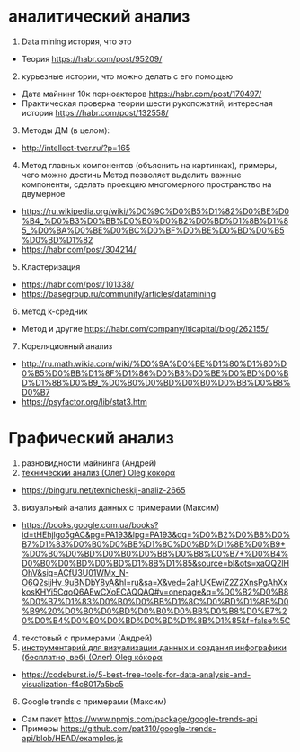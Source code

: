 # аналитический анализ
1. Data mining история, что это
  * Теория https://habr.com/post/95209/
2. курьезные истории, что можно делать с его помощью
  * Дата майнинг 10к порноактеров https://habr.com/post/170497/
  * Практическая проверка теории шести рукопожатий, интересная история https://habr.com/post/132558/
3. Методы ДМ (в целом):
  * http://intellect-tver.ru/?p=165
 4. Метод главных компонентов (объяснить на картинках), примеры, чего можно достичь
   Метод позволяет выделить важные компоненты, сделать проекцию многомерного пространство на двумерное
  * https://ru.wikipedia.org/wiki/%D0%9C%D0%B5%D1%82%D0%BE%D0%B4_%D0%B3%D0%BB%D0%B0%D0%B2%D0%BD%D1%8B%D1%85_%D0%BA%D0%BE%D0%BC%D0%BF%D0%BE%D0%BD%D0%B5%D0%BD%D1%82
  * https://habr.com/post/304214/
 5. Кластеризация
  * https://habr.com/post/101338/
  * https://basegroup.ru/community/articles/datamining
 6. метод k-средних
  * Метод и другие https://habr.com/company/iticapital/blog/262155/
 7. Кореляционный анализ
  * http://ru.math.wikia.com/wiki/%D0%9A%D0%BE%D1%80%D1%80%D0%B5%D0%BB%D1%8F%D1%86%D0%B8%D0%BE%D0%BD%D0%BD%D1%8B%D0%B9_%D0%B0%D0%BD%D0%B0%D0%BB%D0%B8%D0%B7
  * https://psyfactor.org/lib/stat3.htm

# Графический анализ 
1. разновидности майнинга (Андрей)
2. [технический анализ (Олег)  Oleg κόκορα](/TechAnal.md)
  * https://binguru.net/texnicheskij-analiz-2665
3. визуальный анализ данных с примерами (Максим)
  * https://books.google.com.ua/books?id=tHEhjlgo5gAC&pg=PA193&lpg=PA193&dq=%D0%B2%D0%B8%D0%B7%D1%83%D0%B0%D0%BB%D1%8C%D0%BD%D1%8B%D0%B9+%D0%B0%D0%BD%D0%B0%D0%BB%D0%B8%D0%B7+%D0%B4%D0%B0%D0%BD%D0%BD%D1%8B%D1%85&source=bl&ots=xaQQ2lHOhV&sig=ACfU3U01WMx_N-O6Q2sijHv_9uBNDbY8yA&hl=ru&sa=X&ved=2ahUKEwiZ2Z2XnsPgAhXxkosKHYi5CqoQ6AEwCXoECAQQAQ#v=onepage&q=%D0%B2%D0%B8%D0%B7%D1%83%D0%B0%D0%BB%D1%8C%D0%BD%D1%8B%D0%B9%20%D0%B0%D0%BD%D0%B0%D0%BB%D0%B8%D0%B7%20%D0%B4%D0%B0%D0%BD%D0%BD%D1%8B%D1%85&f=false%5C
4. текстовый с примерами (Андрей)
5. [инструментарий для визуализации данных и создания инфографики (бесплатно, веб)   (Олег)  Oleg κόκορα](/AnalTools.md)
  * https://codeburst.io/5-best-free-tools-for-data-analysis-and-visualization-f4c8017a5bc5
6. Google trends с примерами (Максим)
  * Сам пакет https://www.npmjs.com/package/google-trends-api
  * Примеры https://github.com/pat310/google-trends-api/blob/HEAD/examples.js

